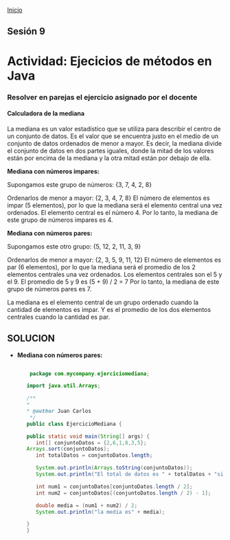 <!-- No borrar o modificar -->
[Inicio](./index.md)

## Sesión 9 


<!-- Su documentación aquí -->



# **Actividad: Ejecicios de métodos en Java**

### Resolver en parejas el ejercicio asignado por el docente


#### **Calculadora de la mediana**

La mediana es un valor estadístico que se utiliza para describir el centro de un conjunto de datos. Es el valor que se encuentra justo en el medio de un conjunto de datos ordenados de menor a mayor. Es decir, la mediana divide el conjunto de datos en dos partes iguales, donde la mitad de los valores están por encima de la mediana y la otra mitad están por debajo de ella.

**Mediana con números impares:**

Supongamos este grupo de números: {3, 7, 4, 2, 8}

Ordenarlos de menor a mayor: {2, 3, 4, 7, 8} El número de elementos es impar (5 elementos), por lo que la mediana será el elemento central una vez ordenados. El elemento central es el número 4. Por lo tanto, la mediana de este grupo de números impares es 4.

**Mediana con números pares:**

Supongamos este otro grupo: {5, 12, 2, 11, 3, 9}

Ordenarlos de menor a mayor: {2, 3, 5, 9, 11, 12} El número de elementos es par (6 elementos), por lo que la mediana será el promedio de los 2 elementos centrales una vez ordenados. Los elementos centrales son el 5 y el 9. El promedio de 5 y 9 es (5 + 9) / 2 = 7 Por lo tanto, la mediana de este grupo de números pares es 7.

La mediana es el elemento central de un grupo ordenado cuando la cantidad de elementos es impar. Y es el promedio de los dos elementos centrales cuando la cantidad es par.

## **SOLUCION**

- **Mediana con números pares:**


  ```java

      package com.mycompany.ejerciciomediana;

     import java.util.Arrays;

     /**
     *
     * @author Juan Carlos
      */
     public class EjercicioMediana {

     public static void main(String[] args) {
        int[] conjuntoDatos = {2,6,1,8,3,5};
     Arrays.sort(conjuntoDatos);
        int totalDatos = conjuntoDatos.length;

        System.out.println(Arrays.toString(conjuntoDatos));
        System.out.println("El total de datos es " + totalDatos + "si es par");

        int num1 = conjuntoDatos[conjuntoDatos.length / 2];
        int num2 = conjuntoDatos[(conjuntoDatos.length / 2) - 1];

        double media = (num1 + num2) / 2;
        System.out.println("la media es" + media);

     }
     }

 ```




